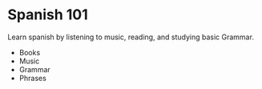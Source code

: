 Spanish 101
============

Learn spanish by listening to music, reading, and studying basic Grammar. 

* Books
* Music
* Grammar
* Phrases

